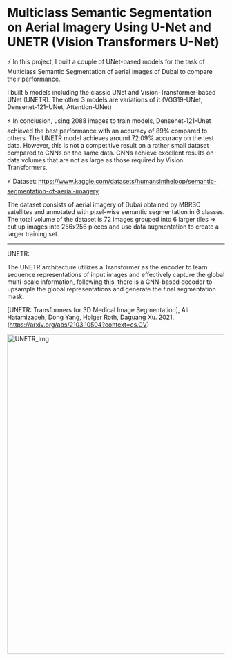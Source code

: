 # Multiclass Semantic Segmentation on Aerial Imagery Using U-Net and UNETR (Vision Transformers U-Net)

⚡ In this project, I built a couple of UNet-based models for the task of Multiclass Semantic Segmentation of aerial images of Dubai to compare their performance.

I built 5 models including the classic UNet and Vision-Transformer-based UNet (UNETR).
The other 3 models are variations of it (VGG19-UNet, Densenet-121-UNet, Attention-UNet)

⚡ In conclusion, using 2088 images to train models, Densenet-121-Unet achieved the best performance with an accuracy of 89% compared to others. The UNETR model achieves around 72.09% accuracy on the test data. However, this is not a competitive result on a rather small dataset compared to CNNs on the same data. CNNs achieve excellent results on data volumes that are not as large as those required by Vision Transformers.

⚡ Dataset: https://www.kaggle.com/datasets/humansintheloop/semantic-segmentation-of-aerial-imagery

The dataset consists of aerial imagery of Dubai obtained by MBRSC satellites and annotated with pixel-wise semantic segmentation in 6 classes. The total volume of the dataset is 72 images grouped into 6 larger tiles => cut up images into 256x256 pieces and use data augmentation to create a larger training set. 

------------------------------------------------------------------------
UNETR:

The UNETR architecture utilizes a Transformer as the encoder to learn sequence representations of input images and effectively capture the global multi-scale information, following this, there is a CNN-based decoder to upsample the global representations and generate the final segmentation mask.

[UNETR: Transformers for 3D Medical Image Segmentation],
Ali Hatamizadeh, Dong Yang, Holger Roth, Daguang Xu. 2021. (https://arxiv.org/abs/2103.10504?context=cs.CV)

<img width="741" alt="UNETR_img" src="https://github.com/NiloofarAZAD/ViT-and-CNN-Based-UNet-Models-Semantic-Segmentation-Aerial-Imagery/assets/128168974/15bb4851-be16-45cb-826a-fb1023bc5a5d">

